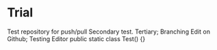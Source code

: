 # Trial
Test repository for push/pull
Secondary test.
Tertiary; Branching
Edit on Github; Testing Editor
public static class Test() {}
